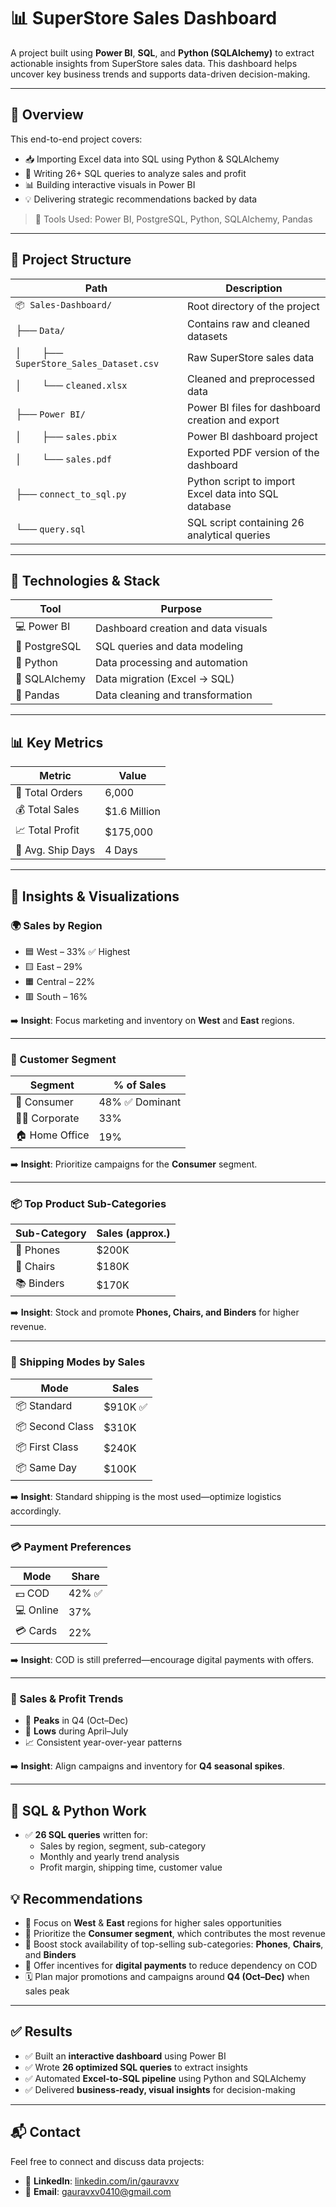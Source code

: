 # 📊 SuperStore Sales Dashboard

A project built using **Power BI**, **SQL**, and **Python (SQLAlchemy)** to extract actionable insights from SuperStore sales data. This dashboard helps uncover key business trends and supports data-driven decision-making.

---

## 🚀 Overview

This end-to-end project covers:
- 📥 Importing Excel data into SQL using Python & SQLAlchemy
- 🧾 Writing 26+ SQL queries to analyze sales and profit
- 📊 Building interactive visuals in Power BI
- 💡 Delivering strategic recommendations backed by data

> 🔧 Tools Used: Power BI, PostgreSQL, Python, SQLAlchemy, Pandas

---

## 📁 Project Structure

| Path                      | Description                                           |
|---------------------------|-------------------------------------------------------|
| `📦 Sales-Dashboard/`      | Root directory of the project                         |
| ├── `Data/`               | Contains raw and cleaned datasets                     |
| │  ├── `SuperStore_Sales_Dataset.csv` | Raw SuperStore sales data            |
| │  └── `cleaned.xlsx`     | Cleaned and preprocessed data                         |
| ├── `Power BI/`           | Power BI files for dashboard creation and export      |
| │  ├── `sales.pbix`       | Power BI dashboard project                            |
| │  └── `sales.pdf`        | Exported PDF version of the dashboard                 |
| ├── `connect_to_sql.py`   | Python script to import Excel data into SQL database  |
| └── `query.sql`           | SQL script containing 26 analytical queries           |



---

## 🔧 Technologies & Stack

| Tool          | Purpose                             |
|---------------|--------------------------------------|
| 💻 Power BI    | Dashboard creation and data visuals  |
| 🐘 PostgreSQL  | SQL queries and data modeling        |
| 🐍 Python      | Data processing and automation       |
| 🔌 SQLAlchemy  | Data migration (Excel → SQL)         |
| 🧮 Pandas      | Data cleaning and transformation     |

---

## 📊 Key Metrics

| Metric           | Value           |
|------------------|-----------------|
| 🧾 Total Orders   | 6,000           |
| 💰 Total Sales    | $1.6 Million    |
| 📈 Total Profit   | $175,000        |
| 🚚 Avg. Ship Days | 4 Days          |

---

## 🧠 Insights & Visualizations

### 🌍 Sales by Region
- 🟦 West – 33% ✅ Highest
- 🟨 East – 29%
- 🟧 Central – 22%
- 🟥 South – 16%

➡️ **Insight**: Focus marketing and inventory on **West** and **East** regions.

---

### 👥 Customer Segment
| Segment      | % of Sales |
|--------------|-------------|
| 🧍 Consumer     | 48% ✅ Dominant
| 🧑‍💼 Corporate    | 33%
| 🏠 Home Office  | 19%

➡️ **Insight**: Prioritize campaigns for the **Consumer** segment.

---

### 📦 Top Product Sub-Categories
| Sub-Category | Sales (approx.) |
|--------------|------------------|
| 📱 Phones       | $200K
| 💺 Chairs       | $180K
| 📚 Binders      | $170K

➡️ **Insight**: Stock and promote **Phones, Chairs, and Binders** for higher revenue.

---

### 🚚 Shipping Modes by Sales
| Mode           | Sales     |
|----------------|-----------|
| 📦 Standard     | $910K ✅
| 📦 Second Class | $310K
| 📦 First Class  | $240K
| 📦 Same Day     | $100K

➡️ **Insight**: Standard shipping is the most used—optimize logistics accordingly.

---

### 💳 Payment Preferences
| Mode     | Share |
|----------|--------|
| 💵 COD      | 42% ✅
| 💻 Online   | 37%
| 💳 Cards    | 22%

➡️ **Insight**: COD is still preferred—encourage digital payments with offers.

---

### 📅 Sales & Profit Trends
- 🔼 **Peaks** in Q4 (Oct–Dec)
- 🔽 **Lows** during April–July
- 📈 Consistent year-over-year patterns

➡️ **Insight**: Align campaigns and inventory for **Q4 seasonal spikes**.

---

## 🧾 SQL & Python Work

- ✅ **26 SQL queries** written for:
  - Sales by region, segment, sub-category
  - Monthly and yearly trend analysis
  - Profit margin, shipping time, customer value


## 💡 Recommendations

- 🎯 Focus on **West** & **East** regions for higher sales opportunities  
- 🧍 Prioritize the **Consumer segment**, which contributes the most revenue  
- 🛒 Boost stock availability of top-selling sub-categories: **Phones**, **Chairs**, and **Binders**  
- 💸 Offer incentives for **digital payments** to reduce dependency on COD  
- 🗓️ Plan major promotions and campaigns around **Q4 (Oct–Dec)** when sales peak  

---

## ✅ Results

- ✅ Built an **interactive dashboard** using Power BI  
- ✅ Wrote **26 optimized SQL queries** to extract insights  
- ✅ Automated **Excel-to-SQL pipeline** using Python and SQLAlchemy  
- ✅ Delivered **business-ready, visual insights** for decision-making  

---

## 📬 Contact

Feel free to connect and discuss data projects:

- 🔗 **LinkedIn**: [linkedin.com/in/gauravxv](https://linkedin.com/in/gauravxv)  
- 📧 **Email**: gauravxv0410@gmail.com


